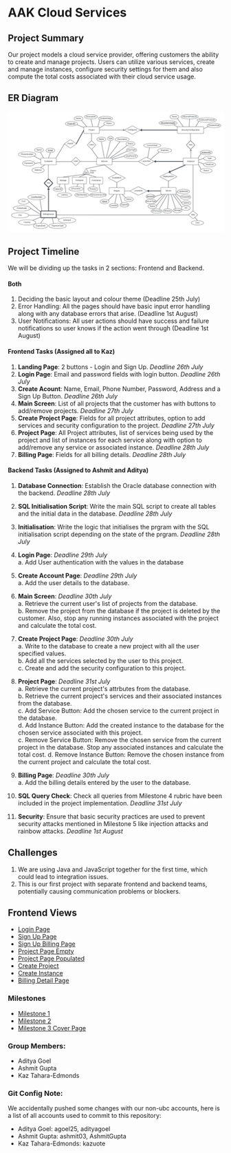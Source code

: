 # AAK Cloud Services

## Project Summary
Our project models a cloud service provider, offering customers the ability to create and manage projects. Users can utilize various services, create and manage instances, configure security settings for them and also compute the total costs associated with their cloud service usage.

## ER Diagram
![ER Diagram](./docs/erd.jpeg)

## Project Timeline
We will be dividing up the tasks in 2 sections: Frontend and Backend.

#### Both
1) Deciding the basic layout and colour theme (Deadline 25th July)
2) Error Handling: All the pages should have basic input error handling along with any database errors that arise. (Deadline 1st August)
3) User Notifications: All user actions should have success and failure notifications so user knows if the action went through (Deadline 1st August)

#### Frontend Tasks (Assigned all to Kaz)
1) **Landing Page**: 2 buttons - Login and Sign Up. *Deadline 26th July*
2) **Login Page**: Email and password fields with login button. *Deadline 26th July*
3) **Create Acount**: Name, Email, Phone Number, Password, Address and a Sign Up Button. *Deadline 26th July*
4) **Main Screen**: List of all projects that the customer has with buttons to add/remove projects. *Deadline 27th July*
5) **Create Project Page**: Fields for all project attributes, option to add services and security configuration to the project. *Deadline 27th July*
6) **Project Page**: All Project attributes, list of services being used by the project and list of instances for each service along with option to add/remove any service or associated instance. *Deadline 28th July*
7) **Billing Page**: Fields for all billing details. *Deadline 28th July*

#### Backend Tasks (Assigned to Ashmit and Aditya)
1. **Database Connection**: Establish the Oracle database connection with the backend. *Deadline 28th July*
2. **SQL Initialisation Script**: Write the main SQL script to create all tables and the initial data in the database. *Deadline 28th July*
3. **Initialisation**: Write the logic that initialises the prgram with the SQL initialisation script depending on the state of the prgram. *Deadline 28th July*
4. **Login Page**:  *Deadline 29th July*   
    a. Add User authentication with the values in the database

5. **Create Account Page**:  *Deadline 29th July*  
    a. Add the user details to the database.  

6. **Main Screen**:  *Deadline 30th July*  
    a. Retrieve the current user's list of projects from the database.  
    b. Remove the project from the database if the project is deleted by the customer. Also, stop any running instances associated with the project and calculate the total cost.

7. **Create Project Page**:  *Deadline 30th July*   
    a. Write to the database to create a new project with all the user specified values.  
    b. Add all the services selected by the user to this project.  
    c. Create and add the security configuration to this project.

8. **Project Page**:  *Deadline 31st July*   
    a. Retrieve the current project's attrbutes from the database.  
    b. Retrieve the current project's services and their associated instances from the database.  
    c. Add Service Button: Add the chosen service to the current project in the database.  
    d. Add Instance Button: Add the created instance to the database for the chosen service associated with this project.  
    c. Remove Service Button: Remove the chosen service from the current project in the database. Stop any associated instances and calculate the total cost.
    d. Remove Instance Button: Remove the chosen instance from the current project and calculate the total cost.

9. **Billing Page**: *Deadline 30th July*   
    a. Add the billing details entered by the user to the database.

10. **SQL Query Check**: Check all queries from Milestone 4 rubric have been included in the project implementation. *Deadline 31st July*

11. **Security**: Ensure that basic security practices are used to prevent security attacks mentioned in Milestone 5 like injection attacks and rainbow attacks. *Deadline 1st August*

## Challenges
1.	We are using Java and JavaScript together for the first time, which could lead to integration issues.
2.	This is our first project with separate frontend and backend teams, potentially causing communication problems or blockers.

## Frontend Views
- [Login Page](./docs/frontend_views/LoginPage.png)
- [Sign Up Page](./docs/frontend_views/SignUpPage.png)
- [Sign Up Billing Page](./docs/frontend_views/SignUpBillingPage.png)
- [Project Page Empty](./docs/frontend_views/ProjectPageEmpty.png)
- [Project Page Populated](./docs/frontend_views/ProjectPagePopulated.png)
- [Create Project](./docs/frontend_views/CreateProject.png)
- [Create Instance](./docs/frontend_views/CreateInstance.png)
- [Billing Detail Page](./docs/frontend_views/BillingDetailPage.png)

### Milestones
- [Milestone 1](./docs/milestone_1.pdf)
- [Milestone 2](./docs/milestone_2.pdf)
- [Milestone 3 Cover Page](./docs/milestone_3_cover.pdf)

### Group Members:
- Aditya Goel
- Ashmit Gupta
- Kaz Tahara-Edmonds

### Git Config Note:
We accidentally pushed some changes with our non-ubc accounts, here is a list of all accounts used to commit to this repository:
- Aditya Goel: agoel25, adityagoel
- Ashmit Gupta: ashmit03, AshmitGupta
- Kaz Tahara-Edmonds: kazuote